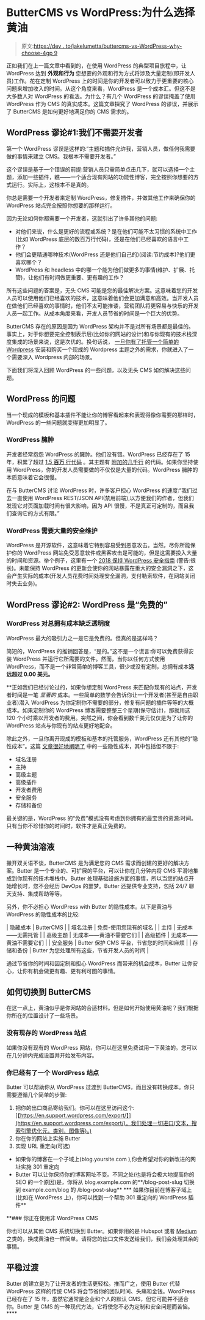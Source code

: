 # ButterCMS vs WordPress:为什么选择黄油

> 原文:[https://dev . to/jakelumetta/buttercms-vs-WordPress-why-choose-4gp 9](https://dev.to/jakelumetta/buttercms-vs-wordpress-why-choose-butter-4gp9)

正如我们在上一篇文章中看到的，在使用 WordPress 的典型项目旅程中，让 WordPress 达到 **外观和行为** 您想要的外观和行为方式将涉及大量定制(即开发人员)工作。花在定制 WordPress 上的时间是你的开发者可以致力于更重要的核心问题来增加收入的时间。从这个角度来看，WordPress 是一个成本汇。但这不是大多数人对 WordPress 的看法。为什么？有几个 WordPress 的谬误掩盖了使用 WordPress 作为 CMS 的真实成本。这篇文章探究了 WordPress 的谬误，并展示了 ButterCMS 是如何更好地满足你的 CMS 需求的。

## WordPress 谬论#1:我们不需要开发者

第一个 WordPress 谬误是这样的:“主题和插件允许我，营销人员，做任何我需要做的事情来建立 CMS。我根本不需要开发者。”

这个谬误是基于一个错误的前提:营销人员只需简单点击几下，就可以选择一个主题，添加一些插件，瞧——一个适合现有网站的功能性博客，完全按照你想要的方式运行。实际上，这根本不是真的。

你总是需要一个开发者来定制 WordPress，修复插件，并做其他工作来确保你的 WordPress 站点完全按照你想要的那样运行。

因为无论如何你都需要一个开发者，这就引出了许多其他的问题:

*   对他们来说，什么是更好的流程或系统？是在他们可能不太习惯的系统中工作(比如 WordPress 底层的数百万行代码)，还是在他们已经喜欢的语言中工作？
*   他们会更精通哪种技术(WordPress 还是他们自己的)(阅读:节约成本)?他们更喜欢哪个？
*   WordPress 和 headless 中的哪一个能为他们做更多的事情(维护、扩展、托管)，让他们有时间做更重要、更有趣的工作？

所有这些问题的答案是，无头 CMS 可能是您的最佳解决方案。这意味着您的开发人员可以使用他们已经喜欢的技术，这意味着他们会更加满意和高效。当开发人员在做他们已经喜欢的事情时，他们不太可能推诿，营销团队将更容易与快乐的开发人员一起工作。从成本角度来看，开发人员节省的时间是一个巨大的优势。

ButterCMS 存在的原因是因为 WordPress 架构并不是对所有场景都是最佳的。事实上，对于你想要完全控制表示层(比如你的网站的设计)和与你现有的技术栈深度集成的场景来说，这是次优的。换句话说， [一旦你有了托管一个简单的 Wordpress](https://buttercms.com/blog/buttercms-vs-wordpress-headless-cms-vs-traditional-cms) 安装和购买一个现成的 Wordpress 主题之外的需求，你就进入了一个需要深入 Wordpress 内部的场景。

下面我们将深入回顾 WordPress 的一些问题，以及无头 CMS 如何解决这些问题。

## WordPress 的问题

当一个现成的模板和基本插件不能让你的博客看起来和表现得像你需要的那样时，WordPress 的一些问题就变得更加明显了。

### WordPress 臃肿

开发者经常抱怨 WordPress 的臃肿。他们没有错。WordPress 已经存在了 15 年，积累了超过 [1.5 **百万** 行代码](https://www.openhub.net/p/wordpress/analyses/latest/languages_summary) 。其主题有 [附加的几千行](https://themefuse.com/did-you-know-that-there-are-36200-lines-of-code-on-average-in-every-wordpress-theme-from-themefuse/) 的代码。如果你坚持使用 WordPress，你的开发人员需要做的不仅仅是大量的代码。WordPress 臃肿的本质意味着它会很慢。

在与 ButterCMS 讨论 WordPress 时，许多客户担心 WordPress 的速度:“我们过去一直使用 WordPress REST/JSON API(禁用前端),以方便我们的作者，但我们发现它对页面加载时间有很大影响，因为 API 很慢，不是真正可定制的，而且我们查询它的方式有限。”

### WordPress 需要大量的安全维护

WordPress 是开源软件，这意味着它特别容易受到恶意攻击。当然，尽你所能保护你的 WordPress 网站免受恶意软件或黑客攻击是可能的，但是这需要投入大量的时间和资源。举个例子，这里有一个 [2018 保持 WordPress 安全指南](https://www.wpbeginner.com/wordpress-security/) (警告:很长)。未能保持 WordPress 的更新会使你的网站暴露在重大的安全漏洞之下，这会产生实际的成本(开发人员花费时间处理安全漏洞，支付勒索软件，在网站关闭时失去业务)。

## WordPress 谬论#2: WordPress 是“免费的”

### WordPress 对总拥有成本缺乏透明度

WordPress 最大的吸引力之一是它是免费的。但真的是这样吗？

简短的，WordPress 的推销回答是，“是的。”这不是一个谎言:你可以免费获得安装 WordPress 并运行它所需要的文件。然而，当你以任何方式使用 WordPress，而不是一个非常简单的博客工具，很少或没有定制，总拥有成本**远远超过 0.00 美元。**

 **正如我们已经讨论过的，如果你想定制 WordPress 来匹配你现有的站点，开发者时间是一笔 *显著的* 成本。一些简单的数学会告诉你让一个开发者(甚至是自由职业者)潜入 WordPress 为你定制你不需要的部分，修复有问题的插件等等的大概成本。如果定制你的 WordPress 博客需要整整三个星期(保守估计)，那就用这 120 个小时乘以开发者的费用。突然之间，你会看到数千美元仅仅是为了让你的 WordPress 站点与你现有的站点更好地配合。

除此之外，一旦你离开现成的模板和基本的托管服务，WordPress 还有其他的“隐性成本”。这篇 [文章很好地阐明了](https://www.copyblogger.com/wordpress-website-cost/) 中的一些隐性成本，其中包括但不限于:

*   域名注册
*   主持
*   高级主题
*   高级插件
*   开发者费用
*   安全服务
*   存储和备份

最关键的是，WordPress 的“免费”模式没有考虑到你拥有的最宝贵的资源:时间。只有当你不珍惜你的时间时，软件才是真正免费的。

## 一种黄油溶液

撇开双关语不谈，ButterCMS 是为满足您的 CMS 需求而创建的更好的解决方案。Butter 是一个专业的、可扩展的平台，可以让你在几分钟内将 CMS 平滑地集成到你现有的技术堆栈中。Butter 处理基础设施方面的事情，所以当您的站点开始增长时，您不会经历 DevOps 的噩梦。Butter 还提供专业支持，包括 24/7 聊天支持、集成帮助等等。

另外，你不必担心 WordPress with Butter 的隐性成本。以下是黄油与 WordPress 的隐性成本的比较:

| 隐藏成本 | ButterCMS |
| 域名注册 | 免费-使用您现有的域名 |
| 主持 | 无成本——无需托管 |
| 高级主题 | 无成本——黄油不需要它们 |
| 高级插件 | 无成本——黄油不需要它们 |
| 安全服务 | Butter 保护 CMS 平台，节省您的时间和麻烦 |
| 存储和备份 | Butter 为您处理所有这些，节省开发人员的时间 |

通过节省你的时间和因定制和担心 WordPress 而带来的机会成本，Butter 让你安心，让你有机会做更有趣、更有利可图的事情。

## 如何切换到 ButterCMS

在这一点上，黄油似乎是你网站的合适材料。但是如何开始使用黄油呢？我们根据你所在的位置设计了一些场景。

### 没有现存的 WordPress 站点

如果你没有现有的 WordPress 网站，你可以在这里免费试用一下黄油的。您可以在几分钟内完成设置并开始发布内容。

### 你已经有了一个 WordPress 站点

Butter 可以帮助你从 WordPress 过渡到 ButterCMS，而且没有转换成本。你只需要遵循几个简单的步骤:

1.  把你的出口商品寄给我们。你可以在这里访问这个:[【https://en.support.wordpress.com/export/】](https://en.support.wordpress.com/export/)。我们处理一切进口(文本，搜索引擎优化元，类别，图像等)。)
2.  你在你的网站上实施 Butter
3.  实现 URL 重定向(可选)

*   如果你的博客在一个子域上(blog.yoursite.com ),你会希望对你的新改进的网址实施 301 重定向
*   Butter 可以让你保持你的博客网址不变。不同之处(也是将会极大地提高你的 SEO 的一个原因)是，你将从 blog.example.com 的**/blog-post-slug 切换到 example.com/blog 的 /blog-post-slug**
***   如果你目前在博客子域上(比如在 WordPress 上)，你可以找到一个帮助 301 重定向的 WordPress 插件**

 **### 你正在使用非 WordPress CMS

你也可以从其他 CMS 系统切换到 Butter。如果你用的是 Hubspot 或者 [Medium](https://buttercms.com/medium-alternative/) 之类的，换成黄油也一样简单。请将您的出口文件发送给我们，我们会处理其余的事情。

## 平稳过渡

Butter 的建立是为了让开发者的生活更轻松。推而广之，使用 Butter 代替 WordPress 这样的传统 CMS 将会节省你的团队时间、头痛和金钱。WordPress 已经存在了 15 年，虽然它通常是企业和个人的默认 CMS，但它可能并不适合你。Butter 是 CMS 的一种现代方法，它将使您不必为定制和安全问题而苦恼。****